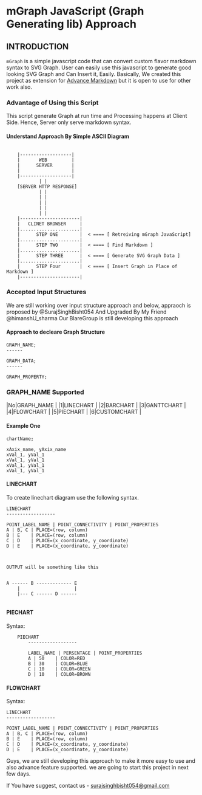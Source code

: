 # mGraph JavaScript (Graph Generating lib) Approach

## INTRODUCTION


`mGraph` is a simple javascript code that can convert custom flavor markdown syntax 
to SVG Graph. User can easily use this javascript to generate good looking SVG Graph and Can 
Insert it, Easily. Basically, We created this project as extension for [Advance Markdown](https://github.com/surajsinghbisht054/advance-markdown) but it is open to use for other work also.


### Advantage of Using this Script
This script generate Graph at run time and Processing happens at Client Side. Hence, Server only serve markdown syntax.

#### Understand Approach By Simple ASCII Diagram
```

	|-------------------|
	|       WEB         |
	|      SERVER       |
	|                   |
	|-------------------|
	        | |
	[SERVER HTTP RESPONSE]
			| |
			| |
			| |
			| |
			| |
	|----------------------|
	|   CLINET BROWSER     |
	|......................|
	|      STEP ONE        |  < ==== [ Retreiving mGraph JavaScript]      
	|......................|
	|      STEP TWO        |  < ==== [ Find Markdown ]
	|......................|
	|      STEP THREE      |  < ==== [ Generate SVG Graph Data ]
	|......................|
	|      STEP Four       |  < ==== [ Insert Graph in Place of Markdown ]
	|----------------------|

```


### Accepted Input Structures
We are still working over input structure approach and below, appraoch is proposed by @SurajSinghBisht054 And Upgraded By My Friend @himanshU_sharma
Our BlareGroup is still developing this approach

#### Approach to decleare Graph Structure 

```
GRAPH_NAME;
------

GRAPH_DATA;
------

GRAPH_PROPERTY;
```


### GRAPH_NAME Supported
|No|GRAPH_NAME |
|1|LINECHART   |
|2|BARCHART    |
|3|GANTTCHART  |
|4|FLOWCHART   |
|5|PIECHART    |
|6|CUSTOMCHART |


#### Example One
```
chartName;

xAxix_name, yAxix_name
xVal_1, yVal_1 
xVal_1, yVal_1 
xVal_1, yVal_1 
xVal_1, yVal_1 

```

#### LINECHART
To create linechart diagram use the following syntax.

```
LINECHART
------------------

POINT_LABEL_NAME | POINT_CONNECTIVITY | POINT_PROPERTIES
A | B, C | PLACE=(row, column)
B | E    | PLACE=(row, column)
C | D    | PLACE=(x_coordinate, y_coordinate)
D | E    | PLACE=(x_coordinate, y_coordinate)



OUTPUT will be something like this


A ------ B ------------- E
    |                    |
    |--- C ------ D ------


```
#### PIECHART
Syntax:
```
	PIECHART
		------------------

		LABEL_NAME | PERSENTAGE | POINT_PROPERTIES
		A | 50    | COLOR=RED
		B | 30    | COLOR=BLUE
		C | 10    | COLOR=GREEN
		D | 10    | COLOR=BROWN

```
#### FLOWCHART
Syntax:
```
LINECHART
------------------

POINT_LABEL_NAME | POINT_CONNECTIVITY | POINT_PROPERTIES
A | B, C | PLACE=(row, column)
B | E    | PLACE=(row, column)
C | D    | PLACE=(x_coordinate, y_coordinate)
D | E    | PLACE=(x_coordinate, y_coordinate)

```


Guys, we are still developing this approach to make it more easy to use and also advance feature supported.
we are going to start this project in next few days.

If You have suggest, contact us
	- surajsinghbisht054@gmail.com 
